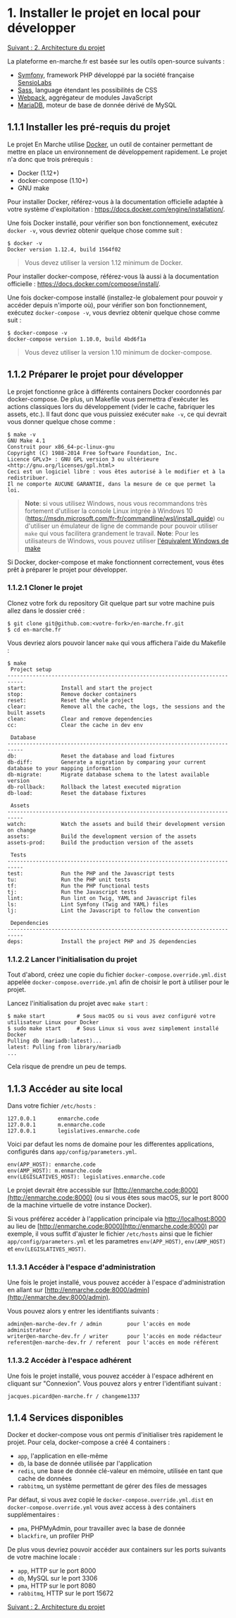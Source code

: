 # 1. Installer le projet en local pour développer

[Suivant : 2. Architecture du projet](2-Architecture-du-projet.md)

La plateforme en-marche.fr est basée sur les outils open-source suivants :

- [Symfony](http://symfony.com/), framework PHP développé par la société française [SensioLabs](https://sensiolabs.com/fr)
- [Sass](http://sass-lang.com/), language étendant les possibilités de CSS
- [Webpack](https://webpack.github.io/docs/), aggrégateur de modules JavaScript
- [MariaDB](https://mariadb.org/), moteur de base de donnée dérivé de MySQL


## 1.1.1 Installer les pré-requis du projet

Le projet En Marche utilise [Docker](https://www.docker.com/), un outil de container permettant de mettre en
place un environnement de développement rapidement. Le projet n'a donc que trois prérequis :

- Docker (1.12+)
- docker-compose (1.10+)
- GNU make

Pour installer Docker, référez-vous à la documentation officielle adaptée à votre système d'exploitation :
https://docs.docker.com/engine/installation/.

Une fois Docker installé, pour vérifier son bon fonctionnement, exécutez `docker -v`, vous devriez obtenir quelque
chose comme suit :

```
$ docker -v
Docker version 1.12.4, build 1564f02
```

> Vous devez utiliser la version 1.12 minimum de Docker.

Pour installer docker-compose, référez-vous là aussi à la documentation officielle :
https://docs.docker.com/compose/install/.

Une fois docker-compose installé (installez-le globalement pour pouvoir y accéder depuis n'importe où),
pour vérifier son bon fonctionnement, exécutez `docker-compose -v`, vous devriez obtenir quelque chose comme suit :

```
$ docker-compose -v
docker-compose version 1.10.0, build 4bd6f1a
```

> Vous devez utiliser la version 1.10 minimum de docker-compose.

## 1.1.2 Préparer le projet pour développer

Le projet fonctionne grâce à différents containers Docker coordonnés par docker-compose. De plus, un Makefile vous
permettra d'exécuter les actions classiques lors du développement (vider le cache, fabriquer les assets, etc.).
Il faut donc que vous puissiez exécuter `make -v`, ce qui devrait vous donner quelque chose comme :

```
$ make -v
GNU Make 4.1
Construit pour x86_64-pc-linux-gnu
Copyright (C) 1988-2014 Free Software Foundation, Inc.
Licence GPLv3+ : GNU GPL version 3 ou ultérieure <http://gnu.org/licenses/gpl.html>
Ceci est un logiciel libre : vous êtes autorisé à le modifier et à la redistribuer.
Il ne comporte AUCUNE GARANTIE, dans la mesure de ce que permet la loi.
```

> **Note**: si vous utilisez Windows, nous vous recommandons très fortement d'utiliser la console Linux intgrée à
> Windows 10 (https://msdn.microsoft.com/fr-fr/commandline/wsl/install_guide) ou d'utiliser un émulateur de ligne de
> commande pour pouvoir utiliser `make` qui vous facilitera grandement le travail.
**Note**: Pour les utilisateurs de Windows, vous pouvez utiliser [l'équivalent Windows de make](http://gnuwin32.sourceforge.net/packages/make.htm)

Si Docker, docker-compose et make fonctionnent correctement, vous êtes prêt à préparer le projet pour développer.

### 1.1.2.1 Cloner le projet

Clonez votre fork du repository Git quelque part sur votre machine puis allez dans le dossier créé :

```
$ git clone git@github.com:<votre-fork>/en-marche.fr.git
$ cd en-marche.fr
```

Vous devriez alors pouvoir lancer `make` qui vous affichera l'aide du Makefile :

```
$ make
 Project setup
---------------------------------------------------------------------------
start:           Install and start the project
stop:            Remove docker containers
reset:           Reset the whole project
clear:           Remove all the cache, the logs, the sessions and the built assets
clean:           Clear and remove dependencies
cc:              Clear the cache in dev env

 Database
---------------------------------------------------------------------------
db:              Reset the database and load fixtures
db-diff:         Generate a migration by comparing your current database to your mapping information
db-migrate:      Migrate database schema to the latest available version
db-rollback:     Rollback the latest executed migration
db-load:         Reset the database fixtures

 Assets
---------------------------------------------------------------------------
watch:           Watch the assets and build their development version on change
assets:          Build the development version of the assets
assets-prod:     Build the production version of the assets

 Tests
---------------------------------------------------------------------------
test:            Run the PHP and the Javascript tests
tu:              Run the PHP unit tests
tf:              Run the PHP functional tests
tj:              Run the Javascript tests
lint:            Run lint on Twig, YAML and Javascript files
ls:              Lint Symfony (Twig and YAML) files
lj:              Lint the Javascript to follow the convention

 Dependencies
---------------------------------------------------------------------------
deps:            Install the project PHP and JS dependencies
```

### 1.1.2.2 Lancer l'initialisation du projet

Tout d'abord, créez une copie du fichier `docker-compose.override.yml.dist` appelée `docker-compose.override.yml`
afin de choisir le port à utiliser pour le projet.

Lancez l'initialisation du projet avec `make start` :

```
$ make start          # Sous macOS ou si vous avez configuré votre utilisateur Linux pour Docker
$ sudo make start     # Sous Linux si vous avez simplement installé Docker
Pulling db (mariadb:latest)...
latest: Pulling from library/mariadb
...
```

Cela risque de prendre un peu de temps.

## 1.1.3 Accéder au site local

Dans votre fichier `/etc/hosts` :

```
127.0.0.1       enmarche.code
127.0.0.1       m.enmarche.code
127.0.0.1       legislatives.enmarche.code
```

Voici par defaut les noms de domaine pour les differentes applications, configurés dans `app/config/parameters.yml`.

```
env(APP_HOST): enmarche.code
env(AMP_HOST): m.enmarche.code
env(LEGISLATIVES_HOST): legislatives.enmarche.code
```

Le projet devrait être accessible sur
[http://enmarche.code:8000](http://enmarche.code:8000) (ou si vous êtes sous macOS, sur le port 8000 de la
machine virtuelle de votre instance Docker).

Si vous préférez accéder à l'application principale via [http://localhost:8000](http://localhost:8000) au lieu de [http://enmarche.code:8000](http://enmarche.code:8000) par exemple, il vous suffit d'ajuster le fichier `/etc/hosts` ainsi que le fichier `app/config/parameters.yml` et les parametres `env(APP_HOST)`, `env(AMP_HOST)` et `env(LEGISLATIVES_HOST)`.

### 1.1.3.1 Accéder à l'espace d'administration

Une fois le projet installé, vous pouvez accéder à l'espace d'administration en allant sur
[http://enmarche.code:8000/admin](http://enmarche.dev:8000/admin).

Vous pouvez alors y entrer les identifiants suivants :
```
admin@en-marche-dev.fr / admin        pour l'accès en mode administrateur
writer@en-marche-dev.fr / writer      pour l'accès en mode rédacteur
referent@en-marche-dev.fr / referent  pour l'accès en mode référent
```

### 1.1.3.2 Accéder à l'espace adhérent

Une fois le projet installé, vous pouvez accéder à l'espace adhérent en cliquant sur "Connexion".
Vous pouvez alors y entrer l'identifiant suivant :
```
jacques.picard@en-marche.fr / changeme1337
```

## 1.1.4 Services disponibles

Docker et docker-compose vous ont permis d'initialiser très rapidement le projet. Pour cela, docker-compose a
créé 4 containers :

- `app`, l'application en elle-même
- `db`, la base de donnée utilisée par l'application
- `redis`, une base de donnée clé-valeur en mémoire, utilisée en tant que cache de données
- `rabbitmq`, un système permettant de gérer des files de messages

Par défaut, si vous avez copié le `docker-compose.override.yml.dist` en `docker-compose.override.yml` vous avez access à des containers supplémentaires :
- `pma`, PHPMyAdmin, pour travailler avec la base de donnée
- `blackfire`, un profiler PHP

De plus vous devriez pouvoir accéder aux containers sur les ports suivants de votre machine locale :

- `app`, HTTP sur le port 8000
- `db`, MySQL sur le port 3306
- `pma`, HTTP sur le port 8080
- `rabbitmq`, HTTP sur le port 15672

[Suivant : 2. Architecture du projet](2-Architecture-du-projet.md)
